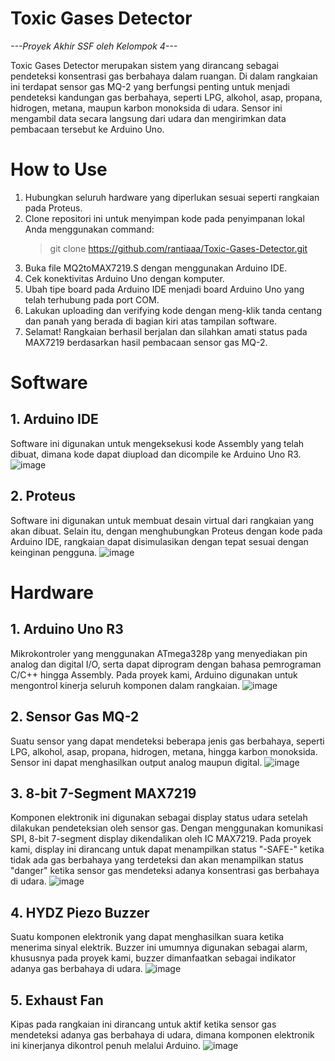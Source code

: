# Toxic Gases Detector
*---Proyek Akhir SSF oleh Kelompok 4---*

  Toxic Gases Detector merupakan sistem yang dirancang sebagai pendeteksi konsentrasi gas berbahaya dalam ruangan. Di dalam rangkaian ini terdapat sensor gas MQ-2 yang berfungsi penting untuk menjadi pendeteksi kandungan gas berbahaya, seperti LPG, alkohol, asap, propana, hidrogen, metana, maupun karbon monoksida di udara. Sensor ini mengambil data secara langsung dari udara dan mengirimkan data pembacaan tersebut ke Arduino Uno.

# How to Use
  1. Hubungkan seluruh hardware yang diperlukan sesuai seperti rangkaian pada Proteus.
  2. Clone repositori ini untuk menyimpan kode pada penyimpanan lokal Anda menggunakan command:
     > git clone https://github.com/rantiaaa/Toxic-Gases-Detector.git
  4. Buka file MQ2toMAX7219.S dengan menggunakan Arduino IDE.
  5. Cek konektivitas Arduino Uno dengan komputer.
  6. Ubah tipe board pada Arduino IDE menjadi board Arduino Uno yang telah terhubung pada port COM.
  7. Lakukan uploading dan verifying kode dengan meng-klik tanda centang dan panah yang berada di bagian kiri atas tampilan software.
  8. Selamat! Rangkaian berhasil berjalan dan silahkan amati status pada MAX7219 berdasarkan hasil pembacaan sensor gas MQ-2.

# Software
## 1. Arduino IDE
  Software ini digunakan untuk mengeksekusi kode Assembly yang telah dibuat, dimana kode dapat diupload dan dicompile ke Arduino Uno R3.
  ![image](https://github.com/rantiaaa/Toxic-Gases-Detector/assets/87708733/32343e82-e458-4c07-a4d5-d847d033f425)
## 2. Proteus
  Software ini digunakan untuk membuat desain virtual dari rangkaian yang akan dibuat. Selain itu, dengan menghubungkan Proteus dengan kode pada Arduino IDE, rangkaian dapat disimulasikan dengan tepat sesuai dengan keinginan pengguna.
  ![image](https://github.com/rantiaaa/Toxic-Gases-Detector/assets/87708733/61f53bfb-bcff-4928-8e9a-951729766104)

# Hardware
## 1. Arduino Uno R3
  Mikrokontroler yang menggunakan ATmega328p yang menyediakan pin analog dan digital I/O, serta dapat diprogram dengan bahasa pemrograman C/C++ hingga Assembly. Pada proyek kami, Arduino digunakan untuk mengontrol kinerja seluruh komponen dalam rangkaian.
  ![image](https://github.com/rantiaaa/Toxic-Gases-Detector/assets/87708733/a8792629-211c-4bf0-a161-e7bc4799f7d6)
## 2. Sensor Gas MQ-2
  Suatu sensor yang dapat mendeteksi beberapa jenis gas berbahaya, seperti LPG, alkohol, asap, propana, hidrogen, metana, hingga karbon monoksida. Sensor ini dapat menghasilkan output analog maupun digital.
  ![image](https://github.com/rantiaaa/Toxic-Gases-Detector/assets/87708733/5aebbd15-6d53-4976-8644-9b75e004ced8)
## 3. 8-bit 7-Segment MAX7219
  Komponen elektronik ini digunakan sebagai display status udara setelah dilakukan pendeteksian oleh sensor gas. Dengan menggunakan komunikasi SPI, 8-bit 7-segment display dikendalikan oleh IC MAX7219. Pada proyek kami, display ini dirancang untuk dapat menampilkan status "-SAFE-" ketika tidak ada gas berbahaya yang terdeteksi dan akan menampilkan status "danger" ketika sensor gas mendeteksi adanya konsentrasi gas berbahaya di udara.
  ![image](https://github.com/rantiaaa/Toxic-Gases-Detector/assets/87708733/73e99ed3-8fc2-4ee5-a726-83879de3c196)
## 4. HYDZ Piezo Buzzer
  Suatu komponen elektronik yang dapat menghasilkan suara ketika menerima sinyal elektrik. Buzzer ini umumnya digunakan sebagai alarm, khususnya pada proyek kami, buzzer dimanfaatkan sebagai indikator adanya gas berbahaya di udara.
  ![image](https://github.com/rantiaaa/Toxic-Gases-Detector/assets/87708733/6d652c67-fb23-40c2-a88c-665e58515389)
## 5. Exhaust Fan
  Kipas pada rangkaian ini dirancang untuk aktif ketika sensor gas mendeteksi adanya gas berbahaya di udara, dimana komponen elektronik ini kinerjanya dikontrol penuh melalui Arduino.
  ![image](https://github.com/rantiaaa/Toxic-Gases-Detector/assets/87708733/ef8d5b47-87e9-4767-aae2-a7b0f840b5f8)
